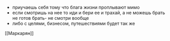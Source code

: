 * приучаешь себя тому что блага жизни проплывают мимо
* если смотришь на нее то иди и бери ее и трахай, а не можешь брать не готов брать- не смотри вообще
* либо с целями, бизнесом, путешествиями будет так же

[[Маркарян]]